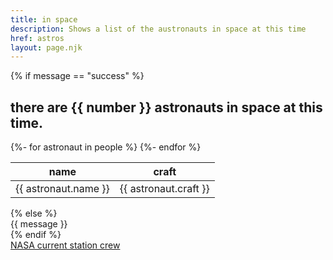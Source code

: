 ```yaml
---
title: in space
description: Shows a list of the austronauts in space at this time
href: astros
layout: page.njk
---
```


{% if message == "success" %}
<h2 class="subtitle subtitle--xl">
    there are {{ number }} astronauts in space at this time.
</h2>

<table class="table table--stripped">
    <thead class="table__head">
        <tr class="table__row table__row--heading">
            <th class="table__cell">name</th>
            <th class="table__cell">craft</th>
        </tr>
    </thead>
    <tbody class="table__body">
    {%- for astronaut in people %}
        <tr class="table__row">
            <td class="table__cell">{{ astronaut.name }}</td>
            <td class="table__cell">{{ astronaut.craft }}</td>
        </tr>
    {%- endfor %}
    </tbody>
</table>
{% else %}
<div class="">{{ message }}</div>
{% endif %}

<div class="type-left padding-xxs padding-y">
<a href="https://www.nasa.gov/astronauts" target="blank">NASA current station crew</a>
</div>
